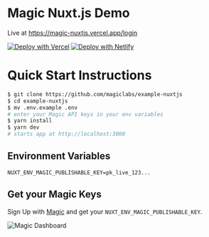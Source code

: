 # Magic Nuxt.js Demo

Live at https://magic-nuxtjs.vercel.app/login

[![Deploy with Vercel](https://vercel.com/button)](https://vercel.com/new/git/external?repository-url=https%3A%2F%2Fgithub.com%2Fmagiclabs%2Fexample-nuxtjs&env=NUXT_ENV_MAGIC_PUBLISHABLE_KEY) [![Deploy with Netlify](https://www.netlify.com/img/deploy/button.svg)](https://app.netlify.com/start/deploy?repository=https://github.com/magiclabs/example-nuxtjs)

# Quick Start Instructions

```bash
$ git clone https://github.com/magiclabs/example-nuxtjs
$ cd example-nuxtjs
$ mv .env.example .env
# enter your Magic API keys in your env variables
$ yarn install
$ yarn dev
# starts app at http://localhost:3000
```

## Environment Variables

```
NUXT_ENV_MAGIC_PUBLISHABLE_KEY=pk_live_123...
```

## Get your Magic Keys

Sign Up with [Magic](https://dashboard.magic.link/signup) and get your `NUXT_ENV_MAGIC_PUBLISHABLE_KEY`.

![Magic Dashboard](https://dev-to-uploads.s3.amazonaws.com/uploads/articles/k779bi7ezxydhp1tea8k.png)
